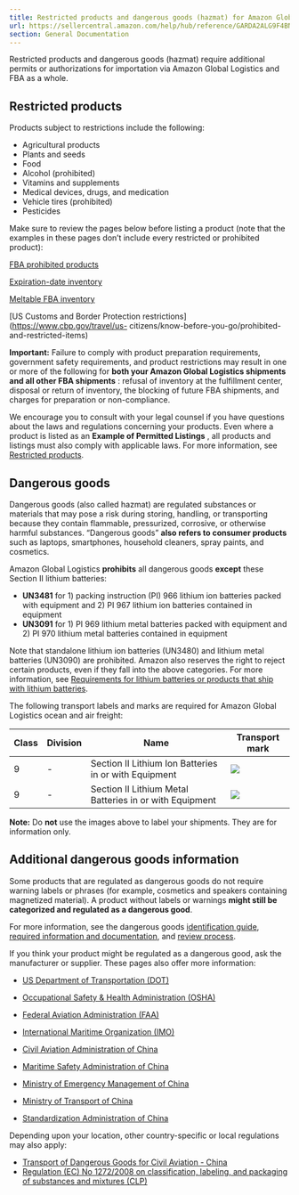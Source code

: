 ```yaml
---
title: Restricted products and dangerous goods (hazmat) for Amazon Global Logistics
url: https://sellercentral.amazon.com/help/hub/reference/GARDA2ALG9F4BNR3
section: General Documentation
---
```


Restricted products and dangerous goods (hazmat) require additional permits or
authorizations for importation via Amazon Global Logistics and FBA as a whole.

## Restricted products

Products subject to restrictions include the following:

  * Agricultural products
  * Plants and seeds
  * Food 
  * Alcohol (prohibited)
  * Vitamins and supplements
  * Medical devices, drugs, and medication
  * Vehicle tires (prohibited)
  * Pesticides 

Make sure to review the pages below before listing a product (note that the
examples in these pages don’t include every restricted or prohibited product):

[FBA prohibited products](/gp/help/G201730840)

[Expiration-date inventory](/gp/help/G201003420)

[Meltable FBA inventory](/gp/help/G202125070)

[US Customs and Border Protection restrictions](https://www.cbp.gov/travel/us-
citizens/know-before-you-go/prohibited-and-restricted-items)

**Important:** Failure to comply with product preparation requirements,
government safety requirements, and product restrictions may result in one or
more of the following for **both your Amazon Global Logistics shipments and
all other FBA shipments** : refusal of inventory at the fulfillment center,
disposal or return of inventory, the blocking of future FBA shipments, and
charges for preparation or non-compliance.

We encourage you to consult with your legal counsel if you have questions
about the laws and regulations concerning your products. Even where a product
is listed as an **Example of Permitted Listings** , all products and listings
must also comply with applicable laws. For more information, see [Restricted
products](/gp/help/G200164330).

## Dangerous goods

Dangerous goods (also called hazmat) are regulated substances or materials
that may pose a risk during storing, handling, or transporting because they
contain flammable, pressurized, corrosive, or otherwise harmful substances.
“Dangerous goods” **also refers to consumer products** such as laptops,
smartphones, household cleaners, spray paints, and cosmetics.

Amazon Global Logistics **prohibits** all dangerous goods **except** these
Section II lithium batteries:

  * **UN3481** for 1) packing instruction (PI) 966 lithium ion batteries packed with equipment and 2) PI 967 lithium ion batteries contained in equipment 
  * **UN3091** for 1) PI 969 lithium metal batteries packed with equipment and 2) PI 970 lithium metal batteries contained in equipment

Note that standalone lithium ion batteries (UN3480) and lithium metal
batteries (UN3090) are prohibited. Amazon also reserves the right to reject
certain products, even if they fall into the above categories. For more
information, see [Requirements for lithium batteries or products that ship
with lithium batteries](/gp/help/200383420).

The following transport labels and marks are required for Amazon Global
Logistics ocean and air freight:

Class | Division | Name | Transport mark  
---|---|---|---  
9 | - | Section II Lithium Ion Batteries in or with Equipment | ![](https://m.media-amazon.com/images/G/01/fba-help/Hazmat/UN3481.png)  
9 | - | Section II Lithium Metal Batteries in or with Equipment | ![](https://m.media-amazon.com/images/G/01/fba-help/Hazmat/UN3091.png)  
  
**Note:** Do **not** use the images above to label your shipments. They are
for information only.

## Additional dangerous goods information

Some products that are regulated as dangerous goods do not require warning
labels or phrases (for example, cosmetics and speakers containing magnetized
material). A product without labels or warnings **might still be categorized
and regulated as a dangerous good**.

For more information, see the dangerous goods [identification
guide](/gp/help/G201003400), [required information and
documentation](/gp/help/G201371860), and [review
process](/gp/help/G201749580).

If you think your product might be regulated as a dangerous good, ask the
manufacturer or supplier. These pages also offer more information:

  * [US Department of Transportation (DOT)](https://www.transportation.gov/)
  * [Occupational Safety & Health Administration (OSHA)](https://www.osha.gov/)
  * [Federal Aviation Administration (FAA)](https://www.faa.gov/about/initiatives/safe_cargo/#ship)

  * [International Maritime Organization (IMO)](http://www.imo.org/en/Pages/Default.aspx)

  * [Civil Aviation Administration of China](http://www.caac.gov.cn/index.html)

  * [Maritime Safety Administration of China](http://www.msa.gov.cn/)

  * [Ministry of Emergency Management of China](http://www.chinasafety.gov.cn/)

  * [Ministry of Transport of China](http://www.mot.gov.cn/)

  * [Standardization Administration of China](http://www.gb688.cn/bzgk/gb/index)

Depending upon your location, other country-specific or local regulations may
also apply:

  * [Transport of Dangerous Goods for Civil Aviation - China](http://www.caac.gov.cn/XXGK/XXGK/MHGZ/201511/t20151102_8511.html)
  * [Regulation (EC) No 1272/2008 on classification, labeling, and packaging of substances and mixtures (CLP)](https://echa.europa.eu/web/guest/regulations/clp/legislation)

